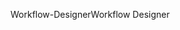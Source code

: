 <span data-ttu-id="f675c-101">Workflow-Designer</span><span class="sxs-lookup"><span data-stu-id="f675c-101">Workflow Designer</span></span>